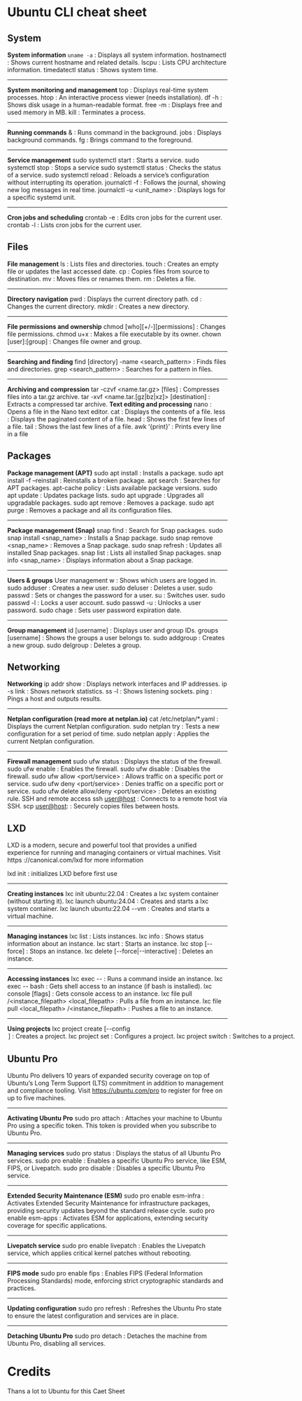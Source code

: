 # Ubuntu CLI cheat sheet

## System
**System information**
`uname -a` : Displays all system information.
hostnamectl : Shows current hostname and related details.
lscpu : Lists CPU architecture information.
timedatectl status : Shows system time.
___
**System monitoring and management**
top : Displays real-time system processes.
htop : An interactive process viewer (needs installation).
df -h : Shows disk usage in a human-readable format.
free -m : Displays free and used memory in MB.
kill <process id> : Terminates a process.
___
**Running commands**
<command> & : Runs command in the background.
jobs : Displays background commands.
fg <command number> : Brings command to the foreground.
___
**Service management** 
sudo systemctl start <service> : Starts a service.
sudo systemctl stop <service> : Stops a service
sudo systemctl status <service> : Checks the status of a service.
sudo systemctl reload <service> : Reloads a service’s configuration without interrupting its operation.
journalctl -f : Follows the journal, showing new log messages in real time.
journalctl -u <unit_name> : Displays logs for a specific systemd unit.
___
**Cron jobs and scheduling**
crontab -e : Edits cron jobs for the current user.
crontab -l : Lists cron jobs for the current user.

## Files
**File management**
ls : Lists files and directories.
touch <filename> : Creates an empty file or updates the last accessed date.
cp <source> <destination> : Copies files from source to destination.
mv <source> <destination> : Moves files or renames them.
rm <filename> : Deletes a file.
___
**Directory navigation**
pwd : Displays the current directory path.
cd <directory> : Changes the current directory.
mkdir <dirname> : Creates a new directory.
___
**File permissions and ownership**
chmod [who][+/-][permissions] <file> : Changes file permissions.
chmod u+x <file> : Makes a file executable by its owner.
chown [user]:[group] <file> : Changes file owner and group.
___
**Searching and finding**
find [directory] -name <search_pattern> : Finds files and directories.
grep <search_pattern> <file> : Searches for a pattern in files.
___
**Archiving and compression**
tar -czvf <name.tar.gz> [files] : Compresses files into a tar.gz archive.
tar -xvf <name.tar.[gz|bz|xz]> [destination] : Extracts a compressed tar archive.
**Text editing and processing**
nano <file> : Opens a file in the Nano text editor.
cat <file> : Displays the contents of a file.
less <file> : Displays the paginated content of a file.
head <file> : Shows the first few lines of a file.
tail <file> : Shows the last few lines of a file.
awk ‘{print}’ <file> : Prints every line in a file

## Packages
**Package management (APT)**
sudo apt install <package> : Installs a package.
sudo apt install -f –reinstall <package> : Reinstalls a broken package.
apt search <package> : Searches for APT packages.
apt-cache policy <package> : Lists available package versions.
sudo apt update : Updates package lists.
sudo apt upgrade : Upgrades all upgradable packages.
sudo apt remove <package> : Removes a package.
sudo apt purge <package> : Removes a package and all its configuration files.
___
**Package management (Snap)**
snap find <package> : Search for Snap packages.
sudo snap install <snap_name> : Installs a Snap package.
sudo snap remove <snap_name> : Removes a Snap package.
sudo snap refresh : Updates all installed Snap packages.
snap list : Lists all installed Snap packages.
snap info <snap_name> : Displays information about a Snap package.
___
**Users & groups**
User management
w : Shows which users are logged in.
sudo adduser <username> : Creates a new user.
sudo deluser <username> : Deletes a user.
sudo passwd <username> : Sets or changes the password for a user.
su <username> : Switches user.
sudo passwd -l <username> : Locks a user account.
sudo passwd -u <username> : Unlocks a user password.
sudo chage <username> : Sets user password expiration date.
___
**Group management**
id [username] : Displays user and group IDs.
groups [username] : Shows the groups a user belongs to.
sudo addgroup <groupname> : Creates a new group.
sudo delgroup <groupname> : Deletes a group.

## Networking
**Networking**
ip addr show : Displays network interfaces and IP addresses.
ip -s link : Shows network statistics.
ss -l : Shows listening sockets.
ping <host> : Pings a host and outputs results.
___
**Netplan configuration (read more at netplan.io)**
cat /etc/netplan/*.yaml : Displays the current Netplan configuration.
sudo netplan try : Tests a new configuration for a set period of time.
sudo netplan apply : Applies the current Netplan configuration.
___
**Firewall management**
sudo ufw status : Displays the status of the firewall.
sudo ufw enable : Enables the firewall.
sudo ufw disable : Disables the firewall.
sudo ufw allow <port/service> : Allows traffic on a specific port or service.
sudo ufw deny <port/service> : Denies traffic on a specific port or service.
sudo ufw delete allow/deny <port/service> : Deletes an existing rule.
SSH and remote access
ssh <user@host> : Connects to a remote host via SSH.
scp <source> <user@host>:<destination> : Securely copies files between hosts.

## LXD
LXD is a modern, secure and powerful tool that provides a unified experience for 
running and managing containers or virtual machines. Visit https ://canonical.com/lxd
for more information

lxd init : initializes LXD before first use
___
**Creating instances**
lxc init ubuntu:22.04 <container name> : Creates a lxc system container (without starting it).
lxc launch ubuntu:24.04 <container name> : Creates and starts a lxc system container.
lxc launch ubuntu:22.04 <vm name> --vm : Creates and starts a virtual machine.
___
**Managing instances**
lxc list : Lists instances.
lxc info <instance> : Shows status information about an instance.
lxc start <instance> : Starts an instance.
lxc stop <instance> [--force] : Stops an instance.
lxc delete <instance> [--force|--interactive] : Deletes an instance.
___
**Accessing instances**
lxc exec <instance> -- <command> : Runs a command inside an instance.
lxc exec <instance> -- bash : Gets shell access to an instance (if bash is installed).
lxc console <instance> [flags] : Gets console access to an instance.
lxc file pull <instance>/<instance_filepath> <local_filepath> : Pulls a file from an instance.
lxc file pull <local_filepath> <instance>/<instance_filepath> : Pushes a file to an instance.
___
**Using projects**
lxc project create <project> [--config <option>] : Creates a project.
lxc project set <project> <option> : Configures a project.
lxc project switch <project> : Switches to a project.

## Ubuntu Pro
Ubuntu Pro delivers 10 years of expanded security coverage on top of Ubuntu’s Long Term Support (LTS) commitment in addition to management and compliance tooling.
Visit https://ubuntu.com/pro to register for free on up to five machines.
___
**Activating Ubuntu Pro**
sudo pro attach <token> : Attaches your machine to Ubuntu Pro using a specific token. This token is provided when you subscribe to Ubuntu Pro.
___
**Managing services**
sudo pro status : Displays the status of all Ubuntu Pro services.
sudo pro enable <service> : Enables a specific Ubuntu Pro service, like ESM, FIPS, or Livepatch.
sudo pro disable <service> : Disables a specific Ubuntu Pro service.
___
**Extended Security Maintenance (ESM)**
sudo pro enable esm-infra : Activates Extended Security Maintenance for infrastructure packages, providing security updates beyond the standard release cycle.
sudo pro enable esm-apps : Activates ESM for applications, extending security coverage for specific applications.
___
**Livepatch service**
sudo pro enable livepatch : Enables the Livepatch service, which applies critical kernel patches without rebooting.
___
**FIPS mode**
sudo pro enable fips : Enables FIPS (Federal Information Processing Standards) mode, enforcing strict cryptographic standards and practices.
___
**Updating configuration**
sudo pro refresh : Refreshes the Ubuntu Pro state to ensure the latest configuration and services are in place.
___
**Detaching Ubuntu Pro**
sudo pro detach : Detaches the machine from Ubuntu Pro, disabling all services.

# Credits
Thans a lot to Ubuntu for this Caet Sheet
